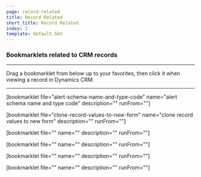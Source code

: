```yaml
---
page: record-related
title: Record Related
short_title: Record Related 
index: 2
template: default.hbt
---
```


### Bookmarklets related to CRM records

----

Drag a bookmarklet from below up to your favorites, then click it when viewing a record in Dynamics CRM.

----

<section class='bookmarklets'>

[bookmarklet file="alert-schema-name-and-type-code" 
    name="alert schema name and type code" 
    description=""
    runFrom=""]

[bookmarklet file="clone-record-values-to-new-form"
    name="clone record values to new form" 
    description=""
    runFrom=""]

[bookmarklet file="" 
    name="" 
    description=""
    runFrom=""]

[bookmarklet file="" 
    name="" 
    description=""
    runFrom=""]
    
[bookmarklet file="" 
    name="" 
    description=""
    runFrom=""]
    
[bookmarklet file="" 
    name="" 
    description=""
    runFrom=""]
    

</section>